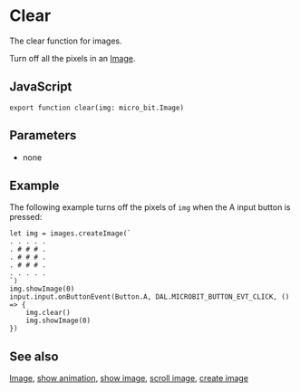 # Clear

The clear function for images.

Turn off all the pixels in an [Image](/reference/images/image).

## JavaScript

```sig
export function clear(img: micro_bit.Image)
```

## Parameters

* none

## Example

The following example turns off the pixels of `img` when the A input button is pressed:

```blocks
let img = images.createImage(`
. . . . .
. # # # .
. # # # .
. # # # .
. . . . .
`)
img.showImage(0)
input.input.onButtonEvent(Button.A, DAL.MICROBIT_BUTTON_EVT_CLICK, () => {
    img.clear()
    img.showImage(0)
})
```

## See also

[Image](/reference/images/image), [show animation](/reference/basic/show-animation), [show image](/reference/images/show-image), [scroll image](/reference/images/scroll-image), [create image](/reference/images/create-image)

